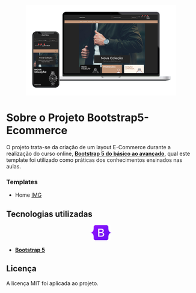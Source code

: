 <p align="center"><img src="img/outros/bootstrap5-eCommerce.png" width="400" alt="Imagem do Projeto Bootstrap5 E-Commerce"></p>

# Sobre o Projeto Bootstrap5-Ecommerce

O projeto trata-se da criação de um layout E-Commerce durante a realização do curso online, **[Bootstrap 5 do básico ao avançado](https://www.udemy.com/course/bootstrap-5-do-basico-ao-avancado-com-4-projetos/)**, qual este template foi utilizado como práticas dos conhecimentos ensinados nas aulas. 

### Templates
- Home [IMG](img/outros/home.jpg)

## Tecnologias utilizadas

<p align="center"><img src="img/outros/logo-bootstrap.svg.png" width="50"></p>

- **[Bootstrap 5](https://getbootstrap.com/)**

## Licença

A licença MIT foi aplicada ao projeto.